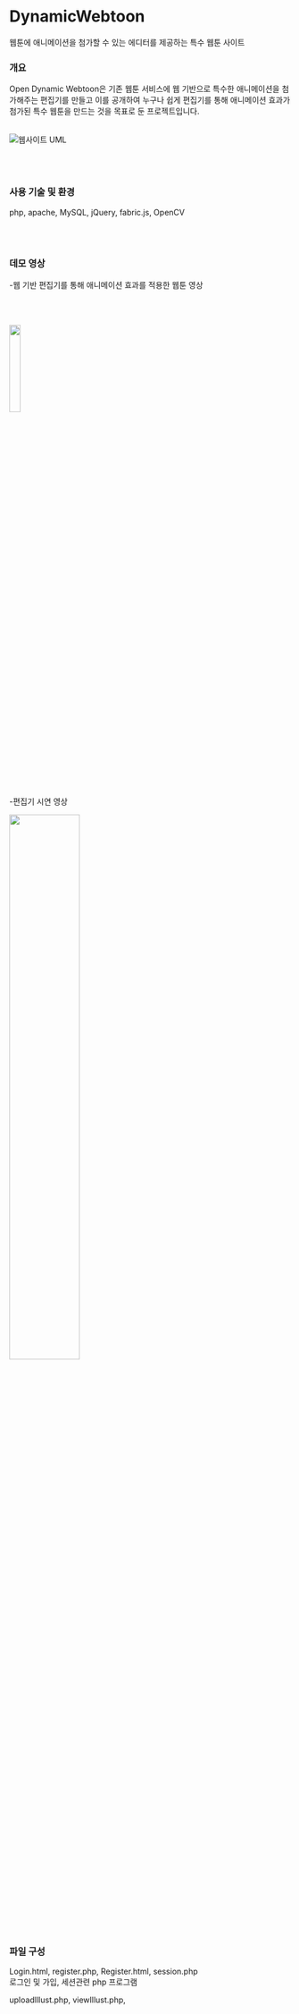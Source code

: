 # DynamicWebtoon
웹툰에 애니메이션을 첨가할 수 있는 에디터를 제공하는 특수 웹툰 사이트

### 개요

Open Dynamic Webtoon은 기존 웹툰 서비스에 웹 기반으로 특수한 애니메이션을 첨가해주는 편집기를 만들고 
이를 공개하여 누구나 쉽게 편집기를 통해 애니메이션 효과가 첨가된 특수 웹툰을 만드는 것을 목표로 둔 프로젝트입니다.
</br>
</br>

![웹사이트 UML](https://user-images.githubusercontent.com/12217092/189481792-503e5f7c-a6fd-407b-ae99-6480b3abf16e.png)

</br>
</br>

### 사용 기술 및 환경
php, apache, MySQL, jQuery, fabric.js, OpenCV

</br>
</br>

### 데모 영상
-웹 기반 편집기를 통해 애니메이션 효과를 적용한 웹툰 영상

</br>
</br>

<img src="https://user-images.githubusercontent.com/12217092/189482411-cc51d18e-047e-447f-aa8a-010fce9b462c.gif" width="20%" height="20%"></img>

</br>
</br>

-편집기 시연 영상

<img src="https://user-images.githubusercontent.com/12217092/189485654-57375b05-51b5-4198-bfd5-aaff9cd38460.gif" width="50%" height="50%"></img>

</br>
</br>

### 파일 구성
Login.html, register.php, Register.html, session.php</br>
로그인 및 가입, 세션관련 php 프로그램</br>

uploadIllust.php, viewIllust.php, 